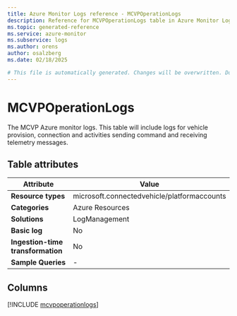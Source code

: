 ```yaml
---
title: Azure Monitor Logs reference - MCVPOperationLogs
description: Reference for MCVPOperationLogs table in Azure Monitor Logs.
ms.topic: generated-reference
ms.service: azure-monitor
ms.subservice: logs
ms.author: orens
author: osalzberg
ms.date: 02/18/2025

# This file is automatically generated. Changes will be overwritten. Do not change this file directly.
---
```


# MCVPOperationLogs

The MCVP Azure monitor logs. This table will include logs for vehicle provision, connection and activities sending command and receiving telemetry messages.


## Table attributes

|Attribute|Value|
|---|---|
|**Resource types**|microsoft.connectedvehicle/platformaccounts|
|**Categories**|Azure Resources|
|**Solutions**| LogManagement|
|**Basic log**|No|
|**Ingestion-time transformation**|No|
|**Sample Queries**|-|



## Columns
  
[!INCLUDE [mcvpoperationlogs](~/reusable-content/ce-skilling/azure/includes/azure-monitor/reference/tables/mcvpoperationlogs-include.md)]
